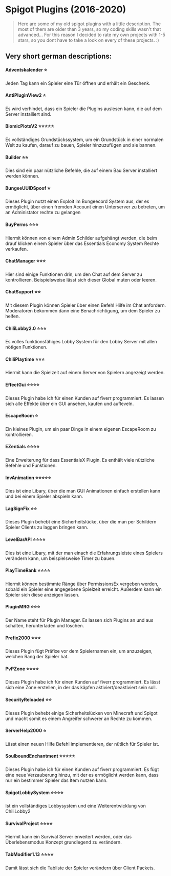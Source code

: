 # Spigot Plugins (2016-2020)
> Here are some of my old spigot plugins with a little description. The most of them are older than 3 years, so my coding skills wasn't that advanced... For this reason I decided to rate my own projects with 1-5 stars, so you dont have to take a look on every of these projects. :)
## Very short german descriptions:
#### Adventskalender ⭐
Jeden Tag kann ein Spieler eine Tür öffnen und erhält ein Geschenk.

#### AntiPluginView2 ⭐
Es wird verhindet, dass ein Spieler die Plugins auslesen kann, die auf dem Server installiert sind.

#### BiomicPlotsV2 ⭐⭐⭐⭐⭐
Es vollständiges Grundstückssystem, um ein Grundstück in einer normalen Welt zu kaufen, darauf zu bauen, Spieler hinzuzufügen und sie bannen.

#### Builder ⭐⭐
Dies sind ein paar nützliche Befehle, die auf einem Bau Server installiert werden können.

#### BungeeUUIDSpoof ⭐
Dieses Plugin nutzt einen Exploit im Bungeecord System aus, der es ermöglicht, über einen fremden Account einen Unterserver zu betreten, um an Administator rechte zu gelangen

#### BuyPerms ⭐⭐⭐
Hiermit können von einem Admin Schilder aufgehängt werden, die beim drauf klicken einem Spieler über das Essentials Economy System Rechte verkaufen.

#### ChatManager ⭐⭐⭐
Hier sind einige Funktionen drin, um den Chat auf dem Server zu kontrollieren. Beispielsweise lässt sich dieser Global muten oder leeren.

#### ChatSupport ⭐⭐
Mit diesem Plugin können Spieler über einen Befehl Hilfe im Chat anfordern. Moderatoren bekommen dann eine Benachrichtigung, um dem Spieler zu helfen.

#### ChiliLobby2.0 ⭐⭐⭐
Es volles funktionsfähiges Lobby System für den Lobby Server mit allen nötigen Funktionen.

#### ChiliPlaytime ⭐⭐⭐
Hiermit kann die Spielzeit auf einem Server von Spielern angezeigt werden.

#### EffectGui ⭐⭐⭐⭐
Dieses Plugin habe ich für einen Kunden auf fiverr programmiert. Es lassen sich alle Effekte über ein GUI ansehen, kaufen und aufleveln.

#### EscapeRoom ⭐
Ein kleines Plugin, um ein paar Dinge in einem eigenen EscapeRoom zu kontrollieren.

#### EZentials ⭐⭐⭐⭐
Eine Erweiterung für dass EssentialsX Plugin. Es enthält viele nützliche Befehle und Funktionen.

#### InvAnimation ⭐⭐⭐⭐⭐
Dies ist eine Libary, über die man GUI Animationen einfach erstellen kann und bei einem Spieler abspieln kann.

#### LagSignFix ⭐⭐
Dieses Plugin behebt eine Sicherheitslücke, über die man per Schildern Spieler Clients zu laggen bringen kann.

#### LevelBarAPI ⭐⭐⭐⭐
Dies ist eine Libary, mit der man einach die Erfahrungsleiste eines Spielers verändern kann, um beispielsweise Timer zu bauen.

#### PlayTimeRank ⭐⭐⭐⭐
Hiermit können bestimmte Ränge über PermissionsEx vergeben werden, sobald ein Spieler eine angegebene Spielzeit erreicht. Außerdem kann ein Spieler sich diese anzeigen lassen.

#### PluginMRG ⭐⭐⭐
Der Name steht für Plugin Manager. Es lassen sich Plugins an und aus schalten, herunterladen und löschen.

#### Prefix2000 ⭐⭐⭐
Dieses Plugin fügt Präfixe vor dem Spielernamen ein, um anzuzeigen, welchen Rang der Spieler hat.

#### PvPZone ⭐⭐⭐⭐
Dieses Plugin habe ich für einen Kunden auf fiverr programmiert. Es lässt sich eine Zone erstellen, in der das käpfen aktiviert/deaktiviert sein soll.

#### SecurityReloaded ⭐⭐
Dieses Plugin behebt einige Sicherheitslücken von Minecraft und Spigot und macht somit es einem Angreifer schwerer an Rechte zu kommen.

#### ServerHelp2000 ⭐
Lässt einen neuen Hilfe Befehl implementieren, der nütlich für Spieler ist.

#### SoulboundEnchantment ⭐⭐⭐⭐⭐
Dieses Plugin habe ich für einen Kunden auf fiverr programmiert. Es fügt eine neue Verzauberung hinzu, mit der es ermöglicht werden kann, dass nur ein bestimmer Spieler das Item nutzen kann.

#### SpigotLobbySystem ⭐⭐⭐⭐
Ist ein vollständiges Lobbysystem und eine Weiterentwicklung von ChiliLobby2

#### SurvivalProject ⭐⭐⭐⭐
Hiermit kann ein Survival Server erweitert werden, oder das Überlebensmodus Konzept grundlegend zu verändern.

#### TabModifier1.13 ⭐⭐⭐⭐
Damit lässt sich die Tabliste der Spieler verändern über Client Packets.
